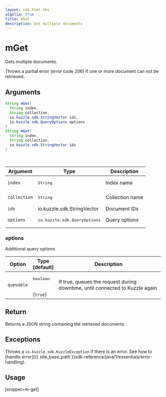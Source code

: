 ```yaml
---
layout: sdk.html.hbs
algolia: true
title: mGet
description: Get multiple documents
---
```



# mGet

Gets multiple documents.

Throws a partial error (error code 206) if one or more document can not be retrieved.

## Arguments

```java
String mGet(
  String index,
  String collection,
  io.kuzzle.sdk.StringVector ids,
  io.kuzzle.sdk.QueryOptions options
)
String mGet(
  String index,
  String collection,
  io.kuzzle.sdk.StringVector ids
)
```

<br/>

| Argument | Type | Description |
| --- | --- | --- |
| `index` | <pre>String</pre> | Index name |
| `collection` | <pre>String</pre> | Collection name |
| `ids` | io.kuzzle.sdk.StringVector | Document IDs |
| `options` | <pre>io.kuzzle.sdk.QueryOptions</pre> | Query options |

### options

Additional query options

| Option | Type<br/>(default) | Description |
| --- | --- | --- |
| `queuable` | <pre>boolean</pre><br/>(`true`)| If true, queues the request during downtime, until connected to Kuzzle again |

## Return

Returns a JSON string containing the retrieved documents.

## Exceptions

Throws a `io.kuzzle.sdk.KuzzleException` if there is an error. See how to [handle error]({{ site_base_path }}sdk-reference/java/1/essentials/error-handling).

## Usage

[snippet=m-get]

